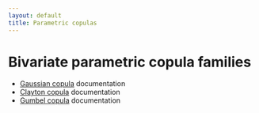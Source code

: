 ```yaml
---
layout: default
title: Parametric copulas
---
```


Bivariate parametric copula families
====================================

* [Gaussian copula](Gaussian.html) documentation
* [Clayton copula](Clayton.html) documentation
* [Gumbel copula](Gumbel.html) documentation
